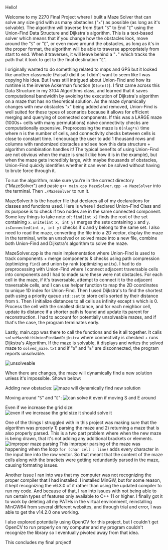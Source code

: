 Hello!

Welcome to my 2270 Final Project where I built a Maze Solver that can solve any size grid with as many obstacles ("`x`") as possible (as long as it's solvable). The algorithm will traverse from 
Start "`S`" to End "`E`" using the Union-Find Data Structure and Dijkstra's algorithm. This is a text-based solver which means that if you change how the obstacles look, move around the "`S`" or 
"`E`", or even move around the obstacles, as long as it's in the proper format, the algorithm will be able to traverse appropriately from start to end. When it traverses, it will leave behind 
a "`.`" which tracks the path that it took to get to the final destination "`E`".

I originally wanted to do something related to maps and GPS but it looked like another classmate (Faisal) did it so I didn't want to seem like I was copying his idea. But I was still intrigued about 
Union-Find and how its runtime is the inverse Ackerman function (`O(α(n))`). I first came across this Data Structure in my 3104 Algorithms class, and learned that it saves computational bandwidth by 
avoiding the execution of Dijkstra's algorithm on a maze that has no theoretical solution. As the maze dynamically changes with new obstacles "`x`" being added and removed, Union-Find is well suited 
for these types of scenarios because it allows for efficient merging and querying of connected components. If this was a LARGE maze (1000s+ cells with many permutations) naive connectivity checks 
are computationally expensive. Preprocessing the maze is `O(nlog*n)` time where n is the number of cells, and connectivity checks between cells is close to constant time. I encourage the user to add 
1 thousand rows and columns with randomized obstacles and see how this data structure + algorithm combination handles it! The typical benefits of using Union-Find are not obvious when the maze is small
(like how it is in the example), but when the maze gets incredibly large, with maybe thousands of obstacles, Union-Find quickly identifies whether it can even be solved without having to brute force
through it.

To run the algorithm, make sure you're in the correct directory ("MazeSolver") and paste `g++ main.cpp MazeSolver.cpp -o MazeSolver` into the terminal. Then `./MazeSolver` to run it. 

MazeSolver.h is the header file that declares all of my declarations for classes and functions used. Here is where I declared Union-Find Class and its purpose is to check if two nodes
are in the same connected component. Some key things to take note of: `find(int x)` finds the root of the set containing `x`. `unite(int x, int y)` merges the sets containing `x` and `y`. 
`isConnected(int x, int y)` checks if x and y belong to the same set. I also need to read the maze, converting the file into a 2D vector, display the maze in the terminal, write an
unsolved or solved maze into a new file, combine both Union-Find and Dijkstra's algorithm to solve the maze. 

MazeSolver.cpp is the main implementation where Union-Find is used to track components + merge components & checks using path compression (optimizing `find`) and union by rank (optimizing `unite`). 
I had to do preprocessing with Union-Find where I connect adjacent traversable cells into components and I had to made sure these were not obstacles. For each cell in the maze, if it's
traversable, attempt to connect it to the adjacent traversable cells, and I can use helper function to map the 2D coordinates to unique 1D index for Union-Find. Then I used Dijkstra's
to find the shortest path using a priority queue `std::set` to store cells sorted by their distance from `S`. Then I initialize distances to all cells as infinity except `S` which is 0.
Process the cell with the smallest distance, and for each neighbor cell, update its distance if a shorter path is found and update its parent for reconstruction. I had to account for 
potentially unsolveable mazes, and if that's the case, the program terminates early.

Lastly, main.cpp was there to call the functions and tie it all together. It calls `solveMazeWithUnionFindAndDijkstra` where connectivity is checked + runs Dijkstra's Algorithm. If
the maze is solvable, it displays and writes the solved maze to `solved_maze.txt` and if "`S`" and "`E`" are disconnected, the program reports unsolvable. 

![unsolveable](https://github.com/user-attachments/assets/94eadc6e-eb63-4032-8bd1-7c76bede5bbb)

When there are changes, the maze will dynamically find a new solution unless it's impossible. Shown below: 

Adding new obstacles: ![maze will dynamically find new solution](https://github.com/user-attachments/assets/efff6b39-330f-4f5e-bfff-ce7fc087bb19)

Moving around "`S`" and "`E`": ![can solve it even if moving S and E around](https://github.com/user-attachments/assets/dcb3f665-99e1-456e-8594-6ad38c2d9230)

Even if we increase the grid size: ![even if we increase the grid size it should solve it](https://github.com/user-attachments/assets/ad73edd3-fa22-4977-9819-eaac0f02e39a)

One of the things I struggled with in this project was making sure that the algorithm was properly 1) parsing the maze and 2) returning a maze that is also properly parsed. This is
a two part problem where when the new maze is being drawn, that it's not adding any additional brackets or elements. ![improper maze parsing](https://github.com/user-attachments/assets/0f62a5c9-a009-4bd9-8abe-2d085f2be8d4)
This improper parsing of the maze was happening when the loop `for (char cell : line)` adds every character in the input line into the row vector. So that meant that the content of
the maze cells along with the brackets were getting redundantly parsed in the maze, causing formating issues. 

Another issue I ran into was that my computer was not recognizing the proper compiler that I had installed. I installed MinGW, but for some reason, it kept recognizing the v6.3.0 of 
it rather than using the updated compiler to run my code. And because of that, I ran into issues with not being able to run certain types of features only available to C++ 11 or higher.
I finally got it to work by deleting all my PATHs in the virtual environment, reinstalling MinGW64 from several different websites, and through trial and error, I was able to get the v14.2.0 one
working. 

I also explored potentially using OpenCV for this project, but I couldn't get OpenCV to run properly on my computer and my program couldn't recognize the library so I eventually pivoted away from that idea.

This concludes my final project! 
